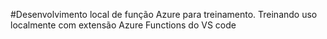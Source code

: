 #Desenvolvimento local de função Azure para treinamento.
Treinando uso localmente com extensão Azure Functions do VS code